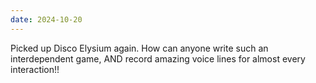 ```yaml
---
date: 2024-10-20
---
```

Picked up Disco Elysium again. How can anyone write such an interdependent game, AND record amazing voice lines for almost every interaction!!
